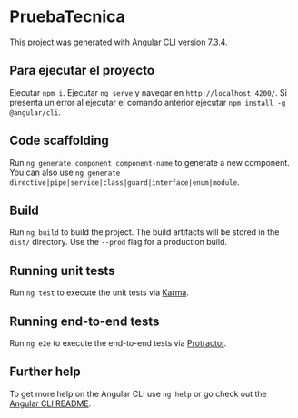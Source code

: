 # PruebaTecnica

This project was generated with [Angular CLI](https://github.com/angular/angular-cli) version 7.3.4.

## Para ejecutar el proyecto

Ejecutar `npm i`.
Ejecutar `ng serve` y navegar en  `http://localhost:4200/`.
Si presenta un error al ejecutar el comando anterior ejecutar `npm install -g @angular/cli`.

## Code scaffolding

Run `ng generate component component-name` to generate a new component. You can also use `ng generate directive|pipe|service|class|guard|interface|enum|module`.

## Build

Run `ng build` to build the project. The build artifacts will be stored in the `dist/` directory. Use the `--prod` flag for a production build.

## Running unit tests

Run `ng test` to execute the unit tests via [Karma](https://karma-runner.github.io).

## Running end-to-end tests

Run `ng e2e` to execute the end-to-end tests via [Protractor](http://www.protractortest.org/).

## Further help

To get more help on the Angular CLI use `ng help` or go check out the [Angular CLI README](https://github.com/angular/angular-cli/blob/master/README.md).
